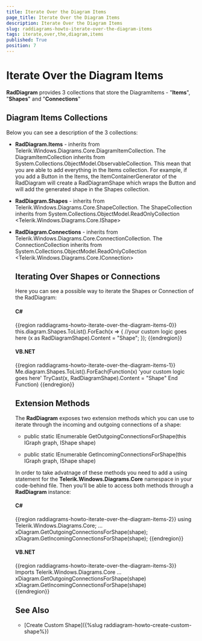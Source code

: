 ```yaml
---
title: Iterate Over the Diagram Items
page_title: Iterate Over the Diagram Items
description: Iterate Over the Diagram Items
slug: raddiagrams-howto-iterate-over-the-diagram-items
tags: iterate,over,the,diagram,items
published: True
position: 7
---
```


# Iterate Over the Diagram Items

__RadDiagram__ provides 3 collections that store the DiagramItems - "__Items__", "__Shapes__" and "__Connections__"	  

## Diagram Items Collections

Below you can see a description of the 3 collections:

* __RadDiagram.Items__ - inherits from Telerik.Windows.Diagrams.Core.DiagramItemCollection. The DiagramItemCollection inherits from System.Collections.ObjectModel.ObservableCollection<object>. This mean that you are able to add everything in the Items collection. For example, if you add a Button in the Items, the ItemContainerGenerator of the RadDiagram will create a RadDiagramShape which wraps the Button and will add the generated shape in the Shapes collection.			

* __RadDiagram.Shapes__ - inherits from Telerik.Windows.Diagrams.Core.ShapeCollection. The ShapeCollection inherits from System.Collections.ObjectModel.ReadOnlyCollection <Telerik.Windows.Diagrams.Core.IShape>			

* __RadDiagram.Connections__ - inherits from Telerik.Windows.Diagrams.Core.ConnectionCollection. The ConnectionCollection inherits from System.Collections.ObjectModel.ReadOnlyCollection <Telerik.Windows.Diagrams.Core.IConnection>			

## Iterating Over Shapes or Connections

Here you can see a possible way to iterate the Shapes or Connection of the RadDiagram:

#### __C#__
{{region raddiagrams-howto-iterate-over-the-diagram-items-0}}
	this.diagram.Shapes.ToList().ForEach(x =>
	{
	  //your custom logic goes here
	  (x as RadDiagramShape).Content = "Shape";
	});
{{endregion}}

#### __VB.NET__
{{region raddiagrams-howto-iterate-over-the-diagram-items-1}}
	Me.diagram.Shapes.ToList().ForEach(Function(x)
		'your custom logic goes here'
		TryCast(x, RadDiagramShape).Content = "Shape"
	End Function)
{{endregion}}

## Extension Methods

The __RadDiagram__ exposes two extension methods which you can use to iterate through the incoming and outgoing connections of a shape:		

* public static IEnumerable<IConnection> GetOutgoingConnectionsForShape(this IGraph graph, IShape shape)			  

* public static IEnumerable<IConnection> GetIncomingConnectionsForShape(this IGraph graph, IShape shape)</legacyBold>				

In order to take advatnage of these methods you need to add a using statement for the __Telerik.Windows.Diagrams.Core__ namespace in your code-behind file. Then you'll be able to access both methods through a __RadDiagram__ instance:		

#### __C#__
{{region raddiagrams-howto-iterate-over-the-diagram-items-2}}
    using Telerik.Windows.Diagrams.Core;
    ...
    xDiagram.GetOutgoingConnectionsForShape(shape);
    xDiagram.GetIncomingConnectionsForShape(shape);
{{endregion}}

#### __VB.NET__	
{{region raddiagrams-howto-iterate-over-the-diagram-items-3}}
    Imports Telerik.Windows.Diagrams.Core
    ...
    xDiagram.GetOutgoingConnectionsForShape(shape)
    xDiagram.GetIncomingConnectionsForShape(shape)		  
{{endregion}}
	
## See Also
 * [Create Custom Shape]({%slug raddiagram-howto-create-custom-shape%})